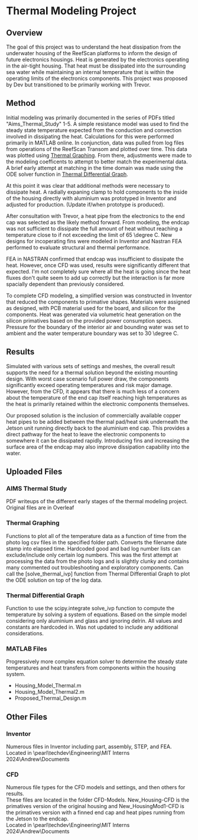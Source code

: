 # Thermal Modeling Project

## Overview
The goal of this project was to understand the heat dissipation from the underwater housing of the ReefScan platforms to inform the design of future electronics housings. Heat is generated by the electronics operating in the air-tight housing. That heat must be dissipated into the surrounding sea water while maintaining an internal temperature that is within the operating limits of the electronics components. This project was proposed by Dev but transitioned to be primarily working with Trevor.

## Method
Initial modeling was primarily documented in the series of PDFs titled "Aims_Thermal_Study" 1-5. A simple resistance model was used to find the steady state temperature expected from the conduction and convection involved in dissipating the heat. Calculations for this were performed primarily in MATLAB online. In conjunction, data was pulled from log files from operations of the ReefScan Transom and plotted over time. This data was plotted using [Thermal Graphing](ThermalGraphing.py). From there, adjustments were made to the modeling coefficents to attempt to better match the experimental data. A brief early attempt at matching in the time domain was made using the ODE solver function in [Thermal Differential Graph](ThermalDifferentialGraph.py).

At this point it was clear that additional methods were necessary to dissipate heat. A radially expaning clamp to hold components to the inside of the housing directly with aluminium was prototyped in Inventor and adjusted for production. (Update if/when prototype is produced).

After consultation with Trevor, a heat pipe from the electronics to the end cap was selected as the likely method forward. From modeling, the endcap was not sufficient to dissipate the full amount of heat without reaching a temperature close to if not exceeding the limit of 65 \degree C. New designs for incoperating fins were modeled in Inventor and Nastran FEA performed to evaluate structural and thermal performance.

FEA in NASTRAN confirmed that endcap was insufficient to dissipate the heat. However, once CFD was used, results were significantly different that expected. I'm not completely sure where all the heat is going since the heat fluxes don't quite seem to add up correctly but the interaction is far more spacially dependent than previously considered. 

To complete CFD modeling, a simplified version was constructed in Inventor that reduced the components to primative shapes. Materials were assigned as designed, with PCB material used for the board, and silicon for the components. Heat was generated via volumetric heat generation on the silicon primatives based on the provided power consumption specs. Pressure for the boundary of the interior air and bounding water was set to ambient and the water temperature boundary was set to 30 \degree C. 

## Results
Simulated with various sets of settings and meshes, the overall result supports the need for a thermal solution beyond the existing mounting design. With worst case scenario full power draw, the components significantly exceed operating temperatures and risk major damage. However, from the CFD, it appears that there is much less of a concern about the temperature of the end cap itself reaching high temperatures as the heat is primarily retained within the electronic components themselves.

Our proposed solution is the inclusion of commercially available copper heat pipes to be added between the thermal pad/heat sink underneath the Jetson unit running directly back to the aluminium end cap. This provides a direct pathway for the heat to leave the electronic components to somewhere it can be dissipated rapidly. Introducing fins and increasing the surface area of the endcap may also improve dissipation capability into the water.

## Uploaded Files
### AIMS Thermal Study
PDF writeups of the different early stages of the thermal modeling project. Original files are in Overleaf

### Thermal Graphing
Functions to plot all of the temperature data as a function of time from the photo log csv files in the specified folder path. Converts the filename date stamp into elapsed time. Hardcoded good and bad log number lists can exclude/include only certain log numbers. This was the first attempt at processing the data from the photo logs and is slightly clunky and contains many commented out troubleshooting and exploratory components. Can call the [solve_thermal_ivp] function from Thermal Differential Graph to plot the ODE solution on top of the log data.

### Thermal Differential Graph
Function to use the scipy.integrate solve_ivp function to compute the temperature by solving a system of equations. Based on the simple model considering only aluminium and glass and ignoring delrin. All values and constants are hardcoded in. Was not updated to include any additional considerations.

### MATLAB Files
Progressively more complex equation solver to determine the steady state temperatures and heat transfers from components within the housing system.
- Housing_Model_Thermal.m
- Housing_Model_Thermal2.m
- Proposed_Thermal_Design.m

## Other Files
### Inventor
Numerous files in Inventor including part, assembly, STEP, and FEA.  
Located in \\pearl\techdev\Engineering\MIT Interns 2024\Andrew\Documents

### CFD
Numerous file types for the CFD models and settings, and then others for results.   
These files are located in the folder CFD-Models. New_Housing-CFD is the primatives version of the original housing and New_HousingMod1-CFD is the primatives version with a finned end cap and heat pipes running from the Jetson to the endcap.  
Located in \\pearl\techdev\Engineering\MIT Interns 2024\Andrew\Documents